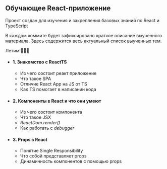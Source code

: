 ## Обучающее React-приложение 

Проект создан для изучения и закрепления базовых знаний по React и TypeScript

В каждом коммите будет зафиксировано краткое описание выученного материала.
Здесь содержится весь актуальный список выученных тем.

Летим!🚀🚀🚀

+ #### 1. Знакомство с ReactTS
  + Из чего состоит реакт приложение
  + Что такое SPA
  + Отличие React App на JS от TS
  + Как TS помогает в написании кода
+ #### 2. Компоненты в React и что они умеют
  + Из чего состоит компонента
  + Что такое JSX
  + _ReactDom.render()_
  + Как работать с _debugger_
+ #### 3. Props в React
  + Понятие Single Responsibility
  + Что собой представляет props
  + Динамичность  компонентов с помощью props